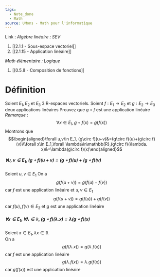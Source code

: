 ```yaml
---
tags:
  - Note_done
  - Math
source: UMons - Math pour l'informatique
---
```


Link :
_Algèbre linéaire : SEV_
1. [[2.1.1 - Sous-espace vectoriel]]
2. [[2.1.15 - Application linéaire]]

_Math élémentaire : Logique_
1. [[0.5.8 - Composition de fonctions]]
# Définition
Soient $E_1, E_2$ et $E_3$ 3 R-espaces vectoriels. 
Soient $f:E_1\to E_2$ et $g:E_2\to E_3$ deux applications linéaires
Prouvez que $g\circ f$ est une application linéaire
_Remarque_ : $$\forall x\in E_1, g\circ f(x)=g(f(x))$$
Montrons que $$\begin{aligned}\forall u,v\in E_1, (g\circ f)(u+v)&=(g\circ f)(u)+(g\circ f)(v)\\\forall x\in E_1,\forall \lambda\in\mathbb{R},(g\circ f)(\lambda. x)&=\lambda(g\circ f)(x)\end{aligned}$$
##### $\forall u,v\in E_1, (g\circ f)(u+v)=(g\circ f)(u)+(g\circ f)(v)$ 
Soient $u,v\in E_1$ 
On a $$g(f(u+v))=g(f(u)+f(v))$$ car $f$ est une application linéaire et $u,v\in E_1$  $$g(f(u+v))=g(f(u))+g(f(v))$$ car $f(u), f(v)\in E_2$ et $g$ est une application linéaire 
##### $\forall x\in E_1,\forall \lambda\in\mathbb{R},(g\circ f)(\lambda. x)=\lambda(g\circ f)(x)$ 
Soient $x\in E_1,\lambda x\in\mathbb{R}$  
On a $$g(f(\lambda .x))=g(\lambda.f(x))$$ car $f$ est une application linéaire $$g(\lambda.f(x))=\lambda.g(f(x))$$ car $g(f(x))$ est une application linéaire

